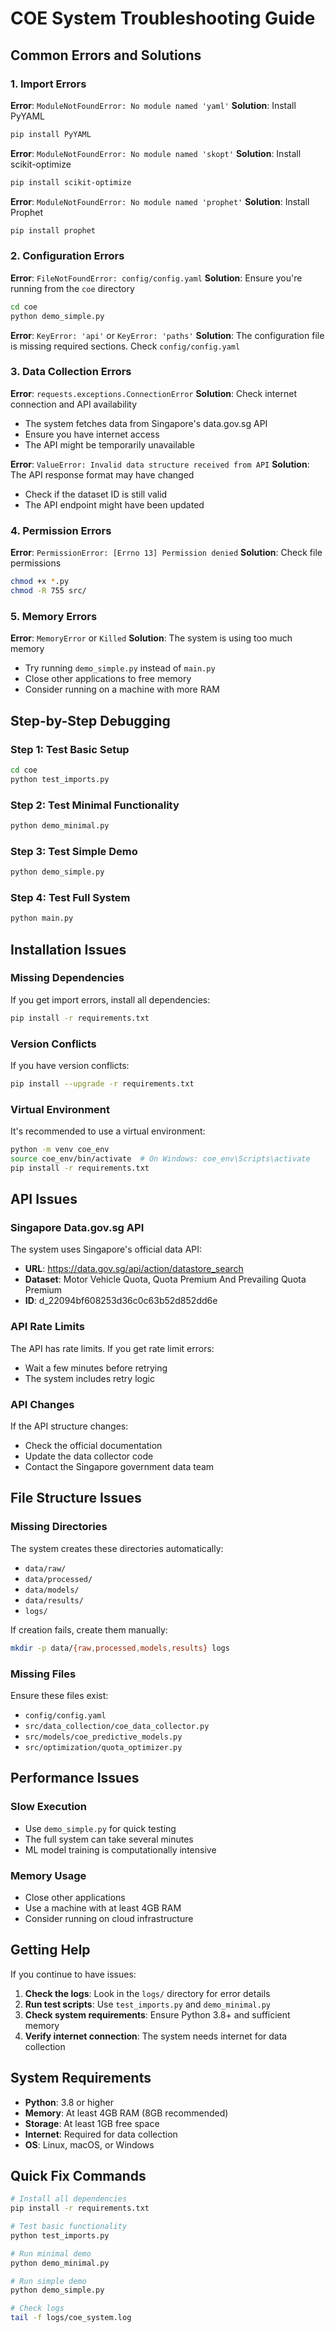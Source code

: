 # COE System Troubleshooting Guide

## Common Errors and Solutions

### 1. Import Errors

**Error**: `ModuleNotFoundError: No module named 'yaml'`
**Solution**: Install PyYAML
```bash
pip install PyYAML
```

**Error**: `ModuleNotFoundError: No module named 'skopt'`
**Solution**: Install scikit-optimize
```bash
pip install scikit-optimize
```

**Error**: `ModuleNotFoundError: No module named 'prophet'`
**Solution**: Install Prophet
```bash
pip install prophet
```

### 2. Configuration Errors

**Error**: `FileNotFoundError: config/config.yaml`
**Solution**: Ensure you're running from the `coe` directory
```bash
cd coe
python demo_simple.py
```

**Error**: `KeyError: 'api'` or `KeyError: 'paths'`
**Solution**: The configuration file is missing required sections. Check `config/config.yaml`

### 3. Data Collection Errors

**Error**: `requests.exceptions.ConnectionError`
**Solution**: Check internet connection and API availability
- The system fetches data from Singapore's data.gov.sg API
- Ensure you have internet access
- The API might be temporarily unavailable

**Error**: `ValueError: Invalid data structure received from API`
**Solution**: The API response format may have changed
- Check if the dataset ID is still valid
- The API endpoint might have been updated

### 4. Permission Errors

**Error**: `PermissionError: [Errno 13] Permission denied`
**Solution**: Check file permissions
```bash
chmod +x *.py
chmod -R 755 src/
```

### 5. Memory Errors

**Error**: `MemoryError` or `Killed`
**Solution**: The system is using too much memory
- Try running `demo_simple.py` instead of `main.py`
- Close other applications to free memory
- Consider running on a machine with more RAM

## Step-by-Step Debugging

### Step 1: Test Basic Setup
```bash
cd coe
python test_imports.py
```

### Step 2: Test Minimal Functionality
```bash
python demo_minimal.py
```

### Step 3: Test Simple Demo
```bash
python demo_simple.py
```

### Step 4: Test Full System
```bash
python main.py
```

## Installation Issues

### Missing Dependencies
If you get import errors, install all dependencies:
```bash
pip install -r requirements.txt
```

### Version Conflicts
If you have version conflicts:
```bash
pip install --upgrade -r requirements.txt
```

### Virtual Environment
It's recommended to use a virtual environment:
```bash
python -m venv coe_env
source coe_env/bin/activate  # On Windows: coe_env\Scripts\activate
pip install -r requirements.txt
```

## API Issues

### Singapore Data.gov.sg API
The system uses Singapore's official data API:
- **URL**: https://data.gov.sg/api/action/datastore_search
- **Dataset**: Motor Vehicle Quota, Quota Premium And Prevailing Quota Premium
- **ID**: d_22094bf608253d36c0c63b52d852dd6e

### API Rate Limits
The API has rate limits. If you get rate limit errors:
- Wait a few minutes before retrying
- The system includes retry logic

### API Changes
If the API structure changes:
- Check the official documentation
- Update the data collector code
- Contact the Singapore government data team

## File Structure Issues

### Missing Directories
The system creates these directories automatically:
- `data/raw/`
- `data/processed/`
- `data/models/`
- `data/results/`
- `logs/`

If creation fails, create them manually:
```bash
mkdir -p data/{raw,processed,models,results} logs
```

### Missing Files
Ensure these files exist:
- `config/config.yaml`
- `src/data_collection/coe_data_collector.py`
- `src/models/coe_predictive_models.py`
- `src/optimization/quota_optimizer.py`

## Performance Issues

### Slow Execution
- Use `demo_simple.py` for quick testing
- The full system can take several minutes
- ML model training is computationally intensive

### Memory Usage
- Close other applications
- Use a machine with at least 4GB RAM
- Consider running on cloud infrastructure

## Getting Help

If you continue to have issues:

1. **Check the logs**: Look in the `logs/` directory for error details
2. **Run test scripts**: Use `test_imports.py` and `demo_minimal.py`
3. **Check system requirements**: Ensure Python 3.8+ and sufficient memory
4. **Verify internet connection**: The system needs internet for data collection

## System Requirements

- **Python**: 3.8 or higher
- **Memory**: At least 4GB RAM (8GB recommended)
- **Storage**: At least 1GB free space
- **Internet**: Required for data collection
- **OS**: Linux, macOS, or Windows

## Quick Fix Commands

```bash
# Install all dependencies
pip install -r requirements.txt

# Test basic functionality
python test_imports.py

# Run minimal demo
python demo_minimal.py

# Run simple demo
python demo_simple.py

# Check logs
tail -f logs/coe_system.log
``` 